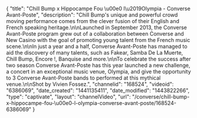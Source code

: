 {
    "title": "Chill Bump x Hippocampe Fou \u00e0 l\u2019Olympia - Converse Avant-Poste",
    "description": "Chill Bump's unique and powerful crowd moving performance comes from the clever fusion of their English and French speaking heritage.\n\nLaunched in September 2013, the Converse Avant-Poste program grew out of a collaboration between Converse and New Casino with the goal of promoting young talent from the French music scene.\n\nIn just a year and a half, Converse Avant-Poste has managed to aid the discovery of many talents, such as Fakear, Samba De La Muerte, Chill Bump, Encore !, Banquise and more.\n\nTo celebrate the success after two season Converse Avant-Poste has this year launched a new challenge, a concert in an exceptional music venue, Olympia, and give the opportunity to 3 Converse Avant-Poste bands to performed at this mythical venue.\n\nShot by Vivien Fossez.",
    "channelid": "168524",
    "videoid": "6386069",
    "date_created": "1441135411",
    "date_modified": "1443822266",
    "type": "captivate",
    "layout": "channelVideo",
    "url": "\/converse\/chill-bump-x-hippocampe-fou-\u00e0-l-olympia-converse-avant-poste\/168524-6386069"
}